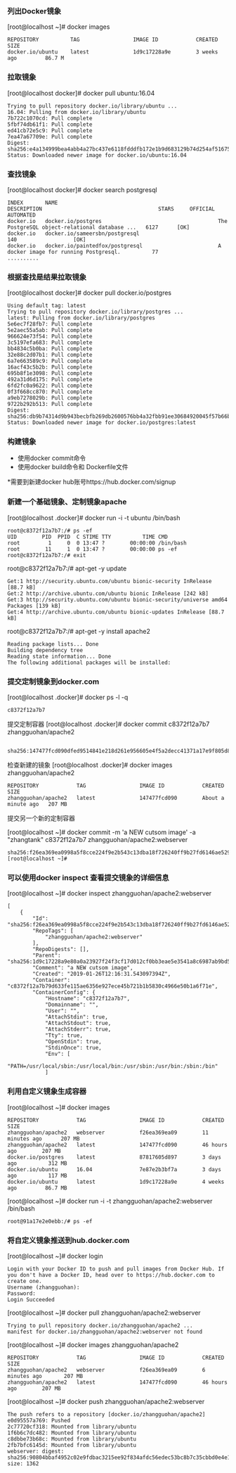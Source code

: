 ### 列出Docker镜象

[root@localhost ~]# docker images

```
REPOSITORY          TAG                 IMAGE ID            CREATED             SIZE
docker.io/ubuntu    latest              1d9c17228a9e        3 weeks ago         86.7 M
```
### 拉取镜象
[root@localhost docker]# docker pull ubuntu:16.04

```
Trying to pull repository docker.io/library/ubuntu ... 
16.04: Pulling from docker.io/library/ubuntu
7b722c1070cd: Pull complete 
5fbf74db61f1: Pull complete 
ed41cb72e5c9: Pull complete 
7ea47a67709e: Pull complete 
Digest: sha256:e4a134999bea4abb4a27bc437e6118fdddfb172e1b9d683129b74d254af51675
Status: Downloaded newer image for docker.io/ubuntu:16.04
```

### 查找镜象

[root@localhost docker]#  docker search postgresql

```
INDEX       NAME                                                   DESCRIPTION                                     STARS     OFFICIAL   AUTOMATED
docker.io   docker.io/postgres                                     The PostgreSQL object-relational database ...   6127      [OK]       
docker.io   docker.io/sameersbn/postgresql                                                                         140                  [OK]
docker.io   docker.io/paintedfox/postgresql                        A docker image for running Postgresql.          77 
..........
```

### 根据查找是结果拉取镜象
[root@localhost docker]# docker pull docker.io/postgres

```
Using default tag: latest
Trying to pull repository docker.io/library/postgres ... 
latest: Pulling from docker.io/library/postgres
5e6ec7f28fb7: Pull complete 
5e2aec55a5ab: Pull complete 
966624e73f54: Pull complete 
3c5197efa683: Pull complete 
bb4834c5b0ba: Pull complete 
32e88c2d07b1: Pull complete 
6a7e663589c9: Pull complete 
16acf43c5b2b: Pull complete 
695b8f1e3098: Pull complete 
492a31d6d175: Pull complete 
6fd2fc0a9622: Pull complete 
0f3f668cc870: Pull complete 
a9eb7278029b: Pull complete 
9722b292b513: Pull complete 
Digest: sha256:db9b74314d9b943becbfb269db2600576bb4a32fbb91ee30684920045f57b66b
Status: Downloaded newer image for docker.io/postgres:latest
```
### 构建镜象


- 使用docker commit命令
- 使用docker build命令和 Dockerfile文件

*需要到新建docker hub账号https://hub.docker.com/signup

### 新建一个基础镜象、定制镜象apache
[root@localhost .docker]# docker  run -i -t ubuntu /bin/bash

```
root@c8372f12a7b7:/# ps -ef
UID        PID  PPID  C STIME TTY          TIME CMD
root         1     0  0 13:47 ?        00:00:00 /bin/bash
root        11     1  0 13:47 ?        00:00:00 ps -ef
root@c8372f12a7b7:/# exit
```

root@c8372f12a7b7:/# apt-get -y update

```
Get:1 http://security.ubuntu.com/ubuntu bionic-security InRelease [88.7 kB]
Get:2 http://archive.ubuntu.com/ubuntu bionic InRelease [242 kB]
Get:3 http://security.ubuntu.com/ubuntu bionic-security/universe amd64 Packages [139 kB]
Get:4 http://archive.ubuntu.com/ubuntu bionic-updates InRelease [88.7 kB]         
```
root@c8372f12a7b7:/# apt-get -y  install apache2

```
Reading package lists... Done
Building dependency tree       
Reading state information... Done
The following additional packages will be installed:
```


### 提交定制镜象到docker.com

[root@localhost .docker]# docker ps -l -q
```
c8372f12a7b7
```

提交定制容器
[root@localhost .docker]# docker commit c8372f12a7b7 zhangguohan/apache2
```

sha256:147477fcd090dfed9514841e218d261e956605e4f5a2decc41371a17e9f805d8
```
检查新建的镜象
[root@localhost .docker]# docker images zhangguohan/apache2
```
REPOSITORY            TAG                 IMAGE ID            CREATED              SIZE
zhangguohan/apache2   latest              147477fcd090        About a minute ago   207 MB
```
提交另一个新的定制容器

[root@localhost ~]# docker commit -m 'a NEW cutsom image' -a "zhangtank" c8372f12a7b7  zhangguohan/apache2:webserver
```
sha256:f26ea369ea0998a5f8cce224f9e2b543c13dba18f726240ff9b27fd6146ae529
[root@localhost ~]# 
```

### 可以使用docker inspect 查看提交镜象的详细信息

[root@localhost ~]# docker inspect zhangguohan/apache2:webserver

```
[
    {
        "Id": "sha256:f26ea369ea0998a5f8cce224f9e2b543c13dba18f726240ff9b27fd6146ae529",
        "RepoTags": [
            "zhangguohan/apache2:webserver"
        ],
        "RepoDigests": [],
        "Parent": "sha256:1d9c17228a9e80a0a23927f24f3cf17d012cf0bb3eae5e3541a8c6987ab9bd5a",
        "Comment": "a NEW cutsom image",
        "Created": "2019-01-26T12:16:31.543097394Z",
        "Container": "c8372f12a7b79d633fe115ae6356e927ece45b721b1b5830c4966e50b1a6f71e",
        "ContainerConfig": {
            "Hostname": "c8372f12a7b7",
            "Domainname": "",
            "User": "",
            "AttachStdin": true,
            "AttachStdout": true,
            "AttachStderr": true,
            "Tty": true,
            "OpenStdin": true,
            "StdinOnce": true,
            "Env": [
                "PATH=/usr/local/sbin:/usr/local/bin:/usr/sbin:/usr/bin:/sbin:/bin"
            ]
 ```

 
### 利用自定义镜象生成容器

[root@localhost ~]# docker images

```
REPOSITORY            TAG                 IMAGE ID            CREATED             SIZE
zhangguohan/apache2   webserver           f26ea369ea09        11 minutes ago      207 MB
zhangguohan/apache2   latest              147477fcd090        46 hours ago        207 MB
docker.io/postgres    latest              87817605d897        3 days ago          312 MB
docker.io/ubuntu      16.04               7e87e2b3bf7a        3 days ago          117 MB
docker.io/ubuntu      latest              1d9c17228a9e        4 weeks ago         86.7 MB
```

[root@localhost ~]# docker run -i -t zhangguohan/apache2:webserver /bin/bash

```
root@91a17e2e0ebb:/# ps -ef
```

### 将自定义镜象推送到hub.docker.com

[root@localhost ~]#  docker login

```
Login with your Docker ID to push and pull images from Docker Hub. If you don't have a Docker ID, head over to https://hub.docker.com to create one.
Username (zhangguohan): 
Password: 
Login Succeeded
```
[root@localhost ~]# docker pull  zhangguohan/apache2:webserver

```
Trying to pull repository docker.io/zhangguohan/apache2 ... 
manifest for docker.io/zhangguohan/apache2:webserver not found

```
[root@localhost ~]# docker images zhangguohan/apache2

```
REPOSITORY            TAG                 IMAGE ID            CREATED             SIZE
zhangguohan/apache2   webserver           f26ea369ea09        6 minutes ago       207 MB
zhangguohan/apache2   latest              147477fcd090        46 hours ago        207 MB
```
[root@localhost ~]# docker push  zhangguohan/apache2:webserver 

```
The push refers to a repository [docker.io/zhangguohan/apache2]
e0d95557a769: Pushed 
2c77720cf318: Mounted from library/ubuntu 
1f6b6c7dc482: Mounted from library/ubuntu 
c8dbbe73b68c: Mounted from library/ubuntu 
2fb7bfc6145d: Mounted from library/ubuntu 
webserver: digest: sha256:90804bbaf4952c02e9fdbac3215ee92f834afdc56edec53bc8b7c35cbbd0e4e1 size: 1362
```